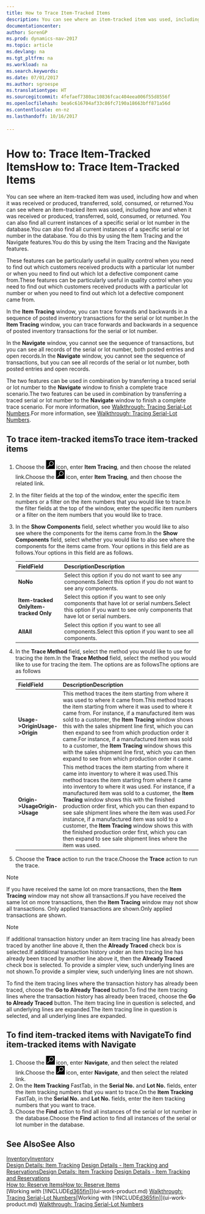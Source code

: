 ```yaml
---
title: How to Trace Item-Tracked Items
description: You can see where an item-tracked item was used, including how and when it was received or produced, transferred, sold, consumed, or returned. You can also find all current instances of a specific serial or lot number in the database. You do this by using the Item Tracing and the Navigate features.
documentationcenter: 
author: SorenGP
ms.prod: dynamics-nav-2017
ms.topic: article
ms.devlang: na
ms.tgt_pltfrm: na
ms.workload: na
ms.search.keywords: 
ms.date: 07/01/2017
ms.author: sgroespe
ms.translationtype: HT
ms.sourcegitcommit: 4fefaef7380ac10836fcac404eea006f55d8556f
ms.openlocfilehash: bea6c616704af33c86fc7190a18663bff871a56d
ms.contentlocale: en-nz
ms.lasthandoff: 10/16/2017

---
```

# <a name="how-to-trace-item-tracked-items"></a><span data-ttu-id="389ee-105">How to: Trace Item-Tracked Items</span><span class="sxs-lookup"><span data-stu-id="389ee-105">How to: Trace Item-Tracked Items</span></span>
<span data-ttu-id="389ee-106">You can see where an item-tracked item was used, including how and when it was received or produced, transferred, sold, consumed, or returned.</span><span class="sxs-lookup"><span data-stu-id="389ee-106">You can see where an item-tracked item was used, including how and when it was received or produced, transferred, sold, consumed, or returned.</span></span> <span data-ttu-id="389ee-107">You can also find all current instances of a specific serial or lot number in the database.</span><span class="sxs-lookup"><span data-stu-id="389ee-107">You can also find all current instances of a specific serial or lot number in the database.</span></span> <span data-ttu-id="389ee-108">You do this by using the Item Tracing and the Navigate features.</span><span class="sxs-lookup"><span data-stu-id="389ee-108">You do this by using the Item Tracing and the Navigate features.</span></span>  

 <span data-ttu-id="389ee-109">These features can be particularly useful in quality control when you need to find out which customers received products with a particular lot number or when you need to find out which lot a defective component came from.</span><span class="sxs-lookup"><span data-stu-id="389ee-109">These features can be particularly useful in quality control when you need to find out which customers received products with a particular lot number or when you need to find out which lot a defective component came from.</span></span>  

 <span data-ttu-id="389ee-110">In the **Item Tracing** window, you can trace forwards and backwards in a sequence of posted inventory transactions for the serial or lot number.</span><span class="sxs-lookup"><span data-stu-id="389ee-110">In the **Item Tracing** window, you can trace forwards and backwards in a sequence of posted inventory transactions for the serial or lot number.</span></span>  

 <span data-ttu-id="389ee-111">In the **Navigate** window, you cannot see the sequence of transactions, but you can see all records of the serial or lot number, both posted entries and open records.</span><span class="sxs-lookup"><span data-stu-id="389ee-111">In the **Navigate** window, you cannot see the sequence of transactions, but you can see all records of the serial or lot number, both posted entries and open records.</span></span>  

 <span data-ttu-id="389ee-112">The two features can be used in combination by transferring a traced serial or lot number to the **Navigate** window to finish a complete trace scenario.</span><span class="sxs-lookup"><span data-stu-id="389ee-112">The two features can be used in combination by transferring a traced serial or lot number to the **Navigate** window to finish a complete trace scenario.</span></span> <span data-ttu-id="389ee-113">For more information, see [Walkthrough: Tracing Serial-Lot Numbers](walkthrough-tracing-serial-lot-numbers.md).</span><span class="sxs-lookup"><span data-stu-id="389ee-113">For more information, see [Walkthrough: Tracing Serial-Lot Numbers](walkthrough-tracing-serial-lot-numbers.md).</span></span>  

## <a name="to-trace-item-tracked-items"></a><span data-ttu-id="389ee-114">To trace item-tracked items</span><span class="sxs-lookup"><span data-stu-id="389ee-114">To trace item-tracked items</span></span>  

1.  <span data-ttu-id="389ee-115">Choose the ![Search for Page or Report](media/ui-search/search_small.png "Search for Page or Report icon") icon, enter **Item Tracing**, and then choose the related link.</span><span class="sxs-lookup"><span data-stu-id="389ee-115">Choose the ![Search for Page or Report](media/ui-search/search_small.png "Search for Page or Report icon") icon, enter **Item Tracing**, and then choose the related link.</span></span>  
2.  <span data-ttu-id="389ee-116">In the filter fields at the top of the window, enter the specific item numbers or a filter on the item numbers that you would like to trace.</span><span class="sxs-lookup"><span data-stu-id="389ee-116">In the filter fields at the top of the window, enter the specific item numbers or a filter on the item numbers that you would like to trace.</span></span>  
3.  <span data-ttu-id="389ee-117">In the **Show Components** field, select whether you would like to also see where the components for the items came from.</span><span class="sxs-lookup"><span data-stu-id="389ee-117">In the **Show Components** field, select whether you would like to also see where the components for the items came from.</span></span> <span data-ttu-id="389ee-118">Your options in this field are as follows.</span><span class="sxs-lookup"><span data-stu-id="389ee-118">Your options in this field are as follows.</span></span>  

    |<span data-ttu-id="389ee-119">Field</span><span class="sxs-lookup"><span data-stu-id="389ee-119">Field</span></span>|<span data-ttu-id="389ee-120">Description</span><span class="sxs-lookup"><span data-stu-id="389ee-120">Description</span></span>|  
    |----------------------------------|---------------------------------------|  
    |<span data-ttu-id="389ee-121">**No**</span><span class="sxs-lookup"><span data-stu-id="389ee-121">**No**</span></span>|<span data-ttu-id="389ee-122">Select this option if you do not want to see any components.</span><span class="sxs-lookup"><span data-stu-id="389ee-122">Select this option if you do not want to see any components.</span></span>|  
    |<span data-ttu-id="389ee-123">**Item-tracked Only**</span><span class="sxs-lookup"><span data-stu-id="389ee-123">**Item-tracked Only**</span></span>|<span data-ttu-id="389ee-124">Select this option if you want to see only components that have lot or serial numbers.</span><span class="sxs-lookup"><span data-stu-id="389ee-124">Select this option if you want to see only components that have lot or serial numbers.</span></span>|  
    |<span data-ttu-id="389ee-125">**All**</span><span class="sxs-lookup"><span data-stu-id="389ee-125">**All**</span></span>|<span data-ttu-id="389ee-126">Select this option if you want to see all components.</span><span class="sxs-lookup"><span data-stu-id="389ee-126">Select this option if you want to see all components.</span></span>|  

4.  <span data-ttu-id="389ee-127">In the **Trace Method** field, select the method you would like to use for tracing the item.</span><span class="sxs-lookup"><span data-stu-id="389ee-127">In the **Trace Method** field, select the method you would like to use for tracing the item.</span></span> <span data-ttu-id="389ee-128">The options are as follows</span><span class="sxs-lookup"><span data-stu-id="389ee-128">The options are as follows</span></span>  

    |<span data-ttu-id="389ee-129">Field</span><span class="sxs-lookup"><span data-stu-id="389ee-129">Field</span></span>|<span data-ttu-id="389ee-130">Description</span><span class="sxs-lookup"><span data-stu-id="389ee-130">Description</span></span>|  
    |----------------------------------|---------------------------------------|  
    |<span data-ttu-id="389ee-131">**Usage->Origin**</span><span class="sxs-lookup"><span data-stu-id="389ee-131">**Usage->Origin**</span></span>|<span data-ttu-id="389ee-132">This method traces the item starting from where it was used to where it came from.</span><span class="sxs-lookup"><span data-stu-id="389ee-132">This method traces the item starting from where it was used to where it came from.</span></span> <span data-ttu-id="389ee-133">For instance, if a manufactured item was sold to a customer, the **Item Tracing** window shows this with the sales shipment line first, which you can then expand to see from which production order it came.</span><span class="sxs-lookup"><span data-stu-id="389ee-133">For instance, if a manufactured item was sold to a customer, the **Item Tracing** window shows this with the sales shipment line first, which you can then expand to see from which production order it came.</span></span>|  
    |<span data-ttu-id="389ee-134">**Origin->Usage**</span><span class="sxs-lookup"><span data-stu-id="389ee-134">**Origin->Usage**</span></span>|<span data-ttu-id="389ee-135">This method traces the item starting from where it came into inventory to where it was used.</span><span class="sxs-lookup"><span data-stu-id="389ee-135">This method traces the item starting from where it came into inventory to where it was used.</span></span> <span data-ttu-id="389ee-136">For instance, if a manufactured item was sold to a customer, the **Item Tracing** window shows this with the finished production order first, which you can then expand to see sale shipment lines where the item was used.</span><span class="sxs-lookup"><span data-stu-id="389ee-136">For instance, if a manufactured item was sold to a customer, the **Item Tracing** window shows this with the finished production order first, which you can then expand to see sale shipment lines where the item was used.</span></span>|  

5.  <span data-ttu-id="389ee-137">Choose the **Trace** action to run the trace.</span><span class="sxs-lookup"><span data-stu-id="389ee-137">Choose the **Trace** action to run the trace.</span></span>  

> [!NOTE]  
>  <span data-ttu-id="389ee-138">If you have received the same lot on more transactions, then the **Item Tracing** window may not show all transactions.</span><span class="sxs-lookup"><span data-stu-id="389ee-138">If you have received the same lot on more transactions, then the **Item Tracing** window may not show all transactions.</span></span> <span data-ttu-id="389ee-139">Only applied transactions are shown.</span><span class="sxs-lookup"><span data-stu-id="389ee-139">Only applied transactions are shown.</span></span>  

> [!NOTE]  
>  <span data-ttu-id="389ee-140">If additional transaction history under an item tracing line has already been traced by another line above it, then the **Already Traced** check box is selected.</span><span class="sxs-lookup"><span data-stu-id="389ee-140">If additional transaction history under an item tracing line has already been traced by another line above it, then the **Already Traced** check box is selected.</span></span> <span data-ttu-id="389ee-141">To provide a simpler view, such underlying lines are not shown.</span><span class="sxs-lookup"><span data-stu-id="389ee-141">To provide a simpler view, such underlying lines are not shown.</span></span>  
>   
>  <span data-ttu-id="389ee-142">To find the item tracing lines where the transaction history has already been traced, choose the **Go to Already Traced** button.</span><span class="sxs-lookup"><span data-stu-id="389ee-142">To find the item tracing lines where the transaction history has already been traced, choose the **Go to Already Traced** button.</span></span> <span data-ttu-id="389ee-143">The item tracing line in question is selected, and all underlying lines are expanded.</span><span class="sxs-lookup"><span data-stu-id="389ee-143">The item tracing line in question is selected, and all underlying lines are expanded.</span></span>  

## <a name="to-find-item-tracked-items-with-navigate"></a><span data-ttu-id="389ee-144">To find item-tracked items with Navigate</span><span class="sxs-lookup"><span data-stu-id="389ee-144">To find item-tracked items with Navigate</span></span>  

1.  <span data-ttu-id="389ee-145">Choose the ![Search for Page or Report](media/ui-search/search_small.png "Search for Page or Report icon") icon, enter **Navigate**, and then select the related link.</span><span class="sxs-lookup"><span data-stu-id="389ee-145">Choose the ![Search for Page or Report](media/ui-search/search_small.png "Search for Page or Report icon") icon, enter **Navigate**, and then select the related link.</span></span>  
2.  <span data-ttu-id="389ee-146">On the **Item Tracking** FastTab, in the **Serial No.** and **Lot No.** fields, enter the item tracking numbers that you want to trace.</span><span class="sxs-lookup"><span data-stu-id="389ee-146">On the **Item Tracking** FastTab, in the **Serial No.** and **Lot No.** fields, enter the item tracking numbers that you want to trace.</span></span>  
3.  <span data-ttu-id="389ee-147">Choose the **Find** action to find all instances of the serial or lot number in the database.</span><span class="sxs-lookup"><span data-stu-id="389ee-147">Choose the **Find** action to find all instances of the serial or lot number in the database.</span></span>  

## <a name="see-also"></a><span data-ttu-id="389ee-148">See Also</span><span class="sxs-lookup"><span data-stu-id="389ee-148">See Also</span></span>  
[<span data-ttu-id="389ee-149">Inventory</span><span class="sxs-lookup"><span data-stu-id="389ee-149">Inventory</span></span>](inventory-manage-inventory.md)  
<span data-ttu-id="389ee-150">[Design Details: Item Tracking](design-details-item-tracking.md)
[Design Details - Item Tracking and Reservations](design-details-item-tracking-and-reservations.md)</span><span class="sxs-lookup"><span data-stu-id="389ee-150">[Design Details: Item Tracking](design-details-item-tracking.md)
[Design Details - Item Tracking and Reservations](design-details-item-tracking-and-reservations.md)</span></span>  
[<span data-ttu-id="389ee-151">How to: Reserve Items</span><span class="sxs-lookup"><span data-stu-id="389ee-151">How to: Reserve Items</span></span>](inventory-how-to-reserve-items.md)  
<span data-ttu-id="389ee-152">[Working with [!INCLUDE[d365fin](includes/d365fin_md.md)]](ui-work-product.md)
[Walkthrough: Tracing Serial-Lot Numbers](walkthrough-tracing-serial-lot-numbers.md)</span><span class="sxs-lookup"><span data-stu-id="389ee-152">[Working with [!INCLUDE[d365fin](includes/d365fin_md.md)]](ui-work-product.md)
[Walkthrough: Tracing Serial-Lot Numbers](walkthrough-tracing-serial-lot-numbers.md)</span></span>

